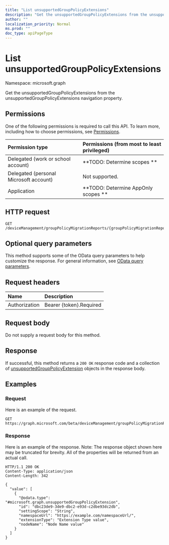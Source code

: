 ```yaml
---
title: "List unsupportedGroupPolicyExtensions"
description: "Get the unsupportedGroupPolicyExtensions from the unsupportedGroupPolicyExtensions navigation property."
author: ""
localization_priority: Normal
ms.prod: ""
doc_type: apiPageType
---
```


# List unsupportedGroupPolicyExtensions

Namespace: microsoft.graph

Get the unsupportedGroupPolicyExtensions from the unsupportedGroupPolicyExtensions navigation property.

## Permissions
One of the following permissions is required to call this API. To learn more, including how to choose permissions, see [Permissions](/concepts/permissions-reference.md).

|Permission type|Permissions (from most to least privileged)|
|:---|:---|
|Delegated (work or school account)|**TODO: Determine scopes **|
|Delegated (personal Microsoft account)|Not supported.|
|Application|**TODO: Determine AppOnly scopes **|

## HTTP request
<!-- {
  "blockType": "ignored"
}
-->
``` http
GET /deviceManagement/groupPolicyMigrationReports/{groupPolicyMigrationReportId}/unsupportedGroupPolicyExtensions
```

## Optional query parameters
This method supports some of the OData query parameters to help customize the response. For general information, see [OData query parameters](/graph/query-parameters).

## Request headers
|Name|Description|
|:---|:---|
|Authorization|Bearer {token}.Required|

## Request body
Do not supply a request body for this method.

## Response
If successful, this method returns a `200 OK` response code and a collection of [unsupportedGroupPolicyExtension](../resources/unsupportedgrouppolicyextension.md) objects in the response body.

## Examples

### Request
Here is an example of the request.
<!-- {
  "blockType": "request",
  "name": "get_unsupportedgrouppolicyextension"
}
-->
``` http
GET https://graph.microsoft.com/beta/deviceManagement/groupPolicyMigrationReports/{groupPolicyMigrationReportId}/unsupportedGroupPolicyExtensions
```

### Response
Here is an example of the response. Note: The response object shown here may be truncated for brevity. All of the properties will be returned from an actual call.
<!-- {
  "blockType": "response",
  "truncated": true,
  "@odata.type": "collection(microsoft.graph.unsupportedgrouppolicyextension)"
}
-->
``` http
HTTP/1.1 200 OK
Content-Type: application/json
Content-Length: 342

{
  "value": [
    {
      "@odata.type": "#microsoft.graph.unsupportedGroupPolicyExtension",
      "id": "dbc23de9-3de9-dbc2-e93d-c2dbe93dc2db",
      "settingScope": "String",
      "namespaceUrl": "https://example.com/namespaceUrl/",
      "extensionType": "Extension Type value",
      "nodeName": "Node Name value"
    }
  ]
}
```

